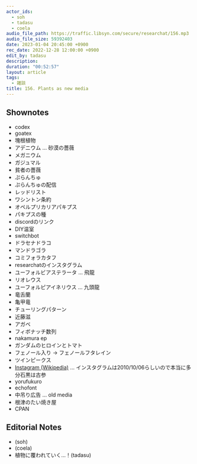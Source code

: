 ```yaml
---
actor_ids:
  - soh
  - tadasu
  - coela
audio_file_path: https://traffic.libsyn.com/secure/researchat/156.mp3 
audio_file_size: 59392403
date: 2023-01-04 20:45:00 +0900
rec_date: 2022-12-28 12:00:00 +0900
edit_by: tadasu
description: 
duration: "00:52:57"
layout: article
tags:
  - 雑談
title: 156. Plants as new media
---
```


## Shownotes
- codex
- goatex
- 塊根植物
- アデニウム … 砂漠の薔薇
- メガニウム
- ガジュマル
- 貧者の薔薇
- ぷらんちゅ
- ぷらんちゅの配信
- レッドリスト
- ワシントン条約
- オペルプリカリアパキプス
- パキプスの種
- discordのリンク
- DIY温室
- switchbot
- ドラセナドラコ
- マンドラゴラ
- コミフォラカタフ
- researchatのインスタグラム
- ユーフォルビアステラータ … 飛龍
- リオレウス
- ユーフォルピアイネリウス … 九頭龍
- 竜舌蘭
- 亀甲竜
- チューリングパターン
- 近藤滋
- アガベ
- フィボナッチ数列
- nakamura ep
- ガンダムのヒロインとトマト
- フェノール入り -> フェノールフタレイン
- ツインピークス
- [Instagram (Wikipedia)](https://ja.wikipedia.org/wiki/Instagram) ... インスタグラムは2010/10/06らしいので本当に多分石黒は古参
- yorufukuro
- echofont
- 中吊り広告 … old media
- 根津のたい焼き屋
- CPAN

## Editorial Notes
- (soh)
- (coela)
- 植物に覆われていく...！(tadasu)






